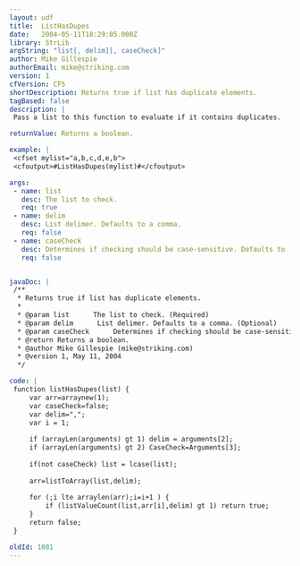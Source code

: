 ```yaml
---
layout: udf
title:  ListHasDupes
date:   2004-05-11T18:29:05.000Z
library: StrLib
argString: "list[, delim][, caseCheck]"
author: Mike Gillespie
authorEmail: mike@striking.com
version: 1
cfVersion: CF5
shortDescription: Returns true if list has duplicate elements.
tagBased: false
description: |
 Pass a list to this function to evaluate if it contains duplicates.

returnValue: Returns a boolean.

example: |
 <cfset mylist="a,b,c,d,e,b">
 <cfoutput>#ListHasDupes(mylist)#</cfoutput>

args:
 - name: list
   desc: The list to check.
   req: true
 - name: delim
   desc: List delimer. Defaults to a comma.
   req: false
 - name: caseCheck
   desc: Determines if checking should be case-sensitive. Defaults to false.
   req: false


javaDoc: |
 /**
  * Returns true if list has duplicate elements.
  * 
  * @param list      The list to check. (Required)
  * @param delim      List delimer. Defaults to a comma. (Optional)
  * @param caseCheck      Determines if checking should be case-sensitive. Defaults to false. (Optional)
  * @return Returns a boolean. 
  * @author Mike Gillespie (mike@striking.com) 
  * @version 1, May 11, 2004 
  */

code: |
 function listHasDupes(list) {
     var arr=arraynew(1);
     var caseCheck=false;
     var delim=",";
     var i = 1;
     
     if (arrayLen(arguments) gt 1) delim = arguments[2];    
     if (arrayLen(arguments) gt 2) CaseCheck=Arguments[3];
     
     if(not caseCheck) list = lcase(list);
     
     arr=listToArray(list,delim);
     
     for (;i lte arraylen(arr);i=i+1 ) {
         if (listValueCount(list,arr[i],delim) gt 1) return true;
     }
     return false;
 }

oldId: 1081
---
```


